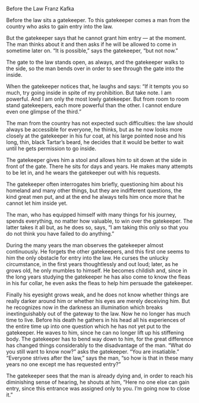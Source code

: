 Before the Law
Franz Kafka

Before the law sits a gatekeeper. To this gatekeeper comes a man from the country who asks to gain entry into the law.

But the gatekeeper says that he cannot grant him entry — at the moment. The man thinks about it and then asks if he will be allowed to come in sometime later on. “It is possible,” says the gatekeeper, “but not now.”

The gate to the law stands open, as always, and the gatekeeper walks to the side, so the man bends over in order to see through the gate into the inside.

When the gatekeeper notices that, he laughs and says: “If it tempts you so much, try going inside in spite of my prohibition. But take note. I am powerful. And I am only the most lowly gatekeeper. But from room to room stand gatekeepers, each more powerful than the other. I cannot endure even one glimpse of the third.”

The man from the country has not expected such difficulties: the law should always be accessible for everyone, he thinks, but as he now looks more closely at the gatekeeper in his fur coat, at his large pointed nose and his long, thin, black Tartar’s beard, he decides that it would be better to wait until he gets permission to go inside.

The gatekeeper gives him a stool and allows him to sit down at the side in front of the gate. There he sits for days and years. He makes many attempts to be let in, and he wears the gatekeeper out with his requests.

The gatekeeper often interrogates him briefly, questioning him about his homeland and many other things, but they are indifferent questions, the kind great men put, and at the end he always tells him once more that he cannot let him inside yet.

The man, who has equipped himself with many things for his journey, spends everything, no matter how valuable, to win over the gatekeeper. The latter takes it all but, as he does so, says, “I am taking this only so that you do not think you have failed to do anything.”

During the many years the man observes the gatekeeper almost continuously. He forgets the other gatekeepers, and this first one seems to him the only obstacle for entry into the law. He curses the unlucky circumstance, in the first years thoughtlessly and out loud; later, as he grows old, he only mumbles to himself. He becomes childish and, since in the long years studying the gatekeeper he has also come to know the fleas in his fur collar, he even asks the fleas to help him persuade the gatekeeper.

Finally his eyesight grows weak, and he does not know whether things are really darker around him or whether his eyes are merely deceiving him. But he recognizes now in the darkness an illumination which breaks inextinguishably out of the gateway to the law. Now he no longer has much time to live.
Before his death he gathers in his head all his experiences of the entire time up into one question which he has not yet put to the gatekeeper. He waves to him, since he can no longer lift up his stiffening body.
The gatekeeper has to bend way down to him, for the great difference has changed things considerably to the disadvantage of the man. “What do you still want to know now?” asks the gatekeeper. “You are insatiable.” “Everyone strives after the law,” says the man, “so how is that in these many years no one except me has requested entry?”

The gatekeeper sees that the man is already dying and, in order to reach his diminishing sense of hearing, he shouts at him, “Here no one else can gain entry, since this entrance was assigned only to you. I’m going now to close it.”
